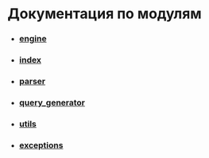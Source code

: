 # Документация по модулям
- ### [engine](engine/index.md)
- ### [index](index/index.md)
- ### [parser](parser/index.md)
- ### [query_generator](query_generator/index.md)
- ### [utils](utils/index.md)
- ### [exceptions](exceptions/index.md)
